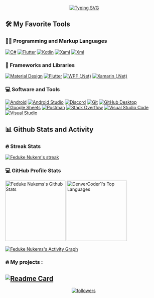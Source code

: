 <p align="center">
<a href="https://git.io/typing-svg"><img src="https://readme-typing-svg.demolab.com?  font=Fira+Code&weight=500&size=18&duration=2500&pause=500&color=5DA1F7&center=true&vCenter=true&width=435&lines=Cross-platform+mobile+app+developer;+Started+with+Xamarin;Now+mostly+I+am+developing+with+Flutter;I+really+love+coding" alt="Typing SVG" /></a>
</p>
  <summary><h2>🛠️ My Favorite Tools</h2></summary>
  <!-- Some badges are from https://github.com/Ileriayo/markdown-badges -->

  <h3>👨‍💻 Programming and Markup Languages</h3>

  <p>
      <a href="https://learn.microsoft.com/en-us/dotnet/csharp/"><img alt="C#" src="https://custom-icon-badges.demolab.com/badge/C%23-68217A.svg?logo=cs2&logoColor=white"></a> 
      <a href="https://dart.dev/"><img alt="Flutter" src="https://custom-icon-badges.demolab.com/badge/Dart-blue.svg?logo=dart&logoColor=white"></a>
      <a href="https://kotlinlang.org/"><img alt="Kotlin" src="https://custom-icon-badges.demolab.com/badge/Kotlin-purple.svg?logo=kotlin&logoColor=white"></a>
      <a href="https://learn.microsoft.com/en-us/dotnet/desktop/wpf/xaml/?view=netdesktop-6.0"><img alt="Xaml" src="https://custom-icon-badges.demolab.com/badge/Xaml-68217A.svg?logo=xaml&logoColor=white"></a>
      <a href="https://en.wikipedia.org/wiki/XML"><img alt="Xml" src="https://custom-icon-badges.demolab.com/badge/Xml-blue.svg?logo=xml&logoColor=white"></a>
  </p>

  <h3>🧰 Frameworks and Libraries</h3>

  <p>
      <a href="https://m3.material.io/"><img alt="Material Design" src="https://img.shields.io/badge/Material%20Design-0081CB.svg?logo=material-design&logoColor=white"></a>
      <a href="https://flutter.dev/"><img alt="Flutter" src="https://custom-icon-badges.demolab.com/badge/Flutter-blue.svg?logo=flutter&logoColor=white"></a>
      <a href="https://learn.microsoft.com/en-us/visualstudio/get-started/csharp/tutorial-wpf?view=vs-2022"><img alt="WPF (.Net)" src="https://img.shields.io/badge/WPF-5C2D91?logo=.net&logoColor=white"></a>
      <a href="https://dotnet.microsoft.com/en-us/apps/xamarin"><img alt="Xamarin (.Net)" src="https://img.shields.io/badge/Xamarin-5C2D91?logo=.net&logoColor=white"></a>
  </p>

  <h3>💻 Software and Tools</h3>

  <p>
      <a href="#"><img alt="Android" src="https://img.shields.io/badge/Android-3DDC84?logo=android&logoColor=white"></a>
      <a href="#"><img alt="Android Studio" src="https://img.shields.io/badge/Android%20Studio-008678.svg?logo=android-studio&logoColor=white"></a>
      <a href="#"><img alt="Discord" src="https://img.shields.io/badge/-Discord-5865F2.svg?logo=discord&logoColor=white"></a>
      <a href="#"><img alt="Git" src="https://img.shields.io/badge/Git-F05033.svg?logo=git&logoColor=white"></a>
      <a href="#"><img alt="GitHub Desktop" src="https://img.shields.io/badge/GitHub%20Desktop-8034A9.svg?logo=github&logoColor=white"></a>
      <a href="#"><img alt="Google Sheets" src="https://img.shields.io/badge/Sheets-34A853.svg?logo=google%20sheets&logoColor=white"></a>
      <a href="#"><img alt="Postman" src="https://img.shields.io/badge/Postman-FF6C37?logo=postman&logoColor=white"></a>
      <a href="#"><img alt="Stack Overflow" src="https://img.shields.io/badge/-Stack%20Overflow-FE7A16?logo=stack-overflow&logoColor=white"></a>
      <a href="#"><img alt="Visual Studio Code" src="https://img.shields.io/badge/Visual%20Studio%20Code-0078d7.svg?logo=visual-studio-code&logoColor=white"></a>
      <a href="#"><img alt="Visual Studio" src="https://img.shields.io/badge/Visual%20Studio-5C2D91.svg?logo=visual-studio&logoColor=white"></a>
  </p>

  <summary><h2>📊 Github Stats and Activity</h2></summary>

  <h3>🔥 Streak Stats</h3>
  
  <p>
    <a href="https://github.com/DenverCoder1/github-readme-streak-stats">
      <img title="🔥 Get streak stats for your profile at git.io/streak-stats" alt="Feduke Nukem's streak" src="http://github-readme-streak-stats.herokuapp.com?user=feduke-nukem&theme=tokyonight_duo&background=000000&hide_border=true&fire=ff751a"/>
    </a>
  </p>

  <h3>💻 GitHub Profile Stats</h3>

  <!-- https://github.com/anuraghazra/github-readme-stats -->

  <a href="https://github.com/anuraghazra/github-readme-stats"><img alt="Feduke Nukems's Github Stats" src="https://github-readme-stats.vercel.app/api?username=feduke-nukem&show_icons=true&theme=tokyonight&hide_border=true&bg_color=000000&include_all_commits=true&count_private=true&custom_title=Feduke+Nukem's+Github+stats&langs_count=10" height="192px"/></a>
  <a href="https://github.com/anuraghazra/github-readme-stats"><img alt="DenverCoder1's Top Languages" src="https://github-readme-stats.vercel.app/api/top-langs/?username=feduke-nukem&hide=javascript,css,scss,html,cmake,objective-c,c&theme=tokyonight&bg_color=000000&include_all_commits=true&count_private=true&hide_border=true" height="192px"/></a>
  <br/>

  <!-- https://github.com/ashutosh00710/github-readme-activity-graph -->

  <a href="https://github.com/ashutosh00710/github-readme-activity-graph"><img alt="Feduke Nukems's Activity Graph" src="https://activity-graph.herokuapp.com/graph/?username=feduke-nukem&bg_color=000000&&hide_border=true&theme=tokyo-night&custom_title=Feduke+Nukem's+Contribution+Graph" /></a>



### :fire: My projects :
[![Readme Card](https://github-readme-stats.vercel.app/api/pin/?username=feduke-nukem&&repo=flutter_easy_dialogs&show_owner=true&theme=tokyonight&hide_border=true&bg_color=000000)](https://github.com/feduke-nukem/flutter_easy_dialogs)
---
<p align="center">
  <a href="https://github.com/feduke-nukem?tab=followers">
    <img alt="followers" title="Follow me on Github" src="https://custom-icon-badges.demolab.com/github/followers/feduke-nukem?color=236ad3&labelColor=1155ba&style=for-the-badge&logo=person-add&label=Follow&logoColor=white"/></a>
  <a>
  <img src="https://komarev.com/ghpvc/?username=feduke-nukem&style=flat-square&color=blue" alt=""/>
  </a>
</p>
